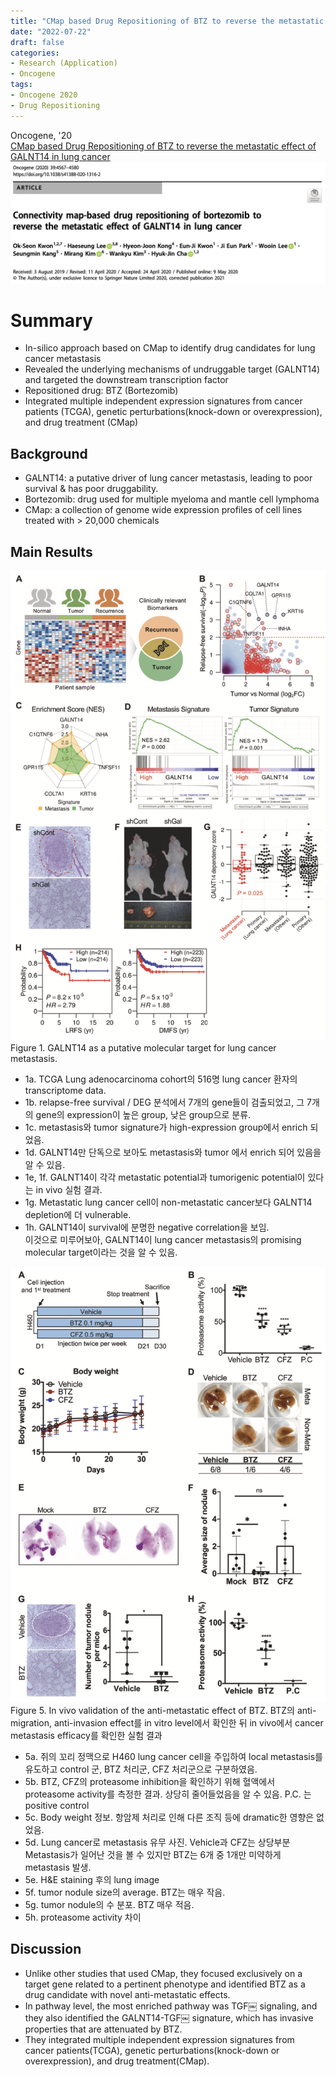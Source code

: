 ```yaml
---
title: "CMap based Drug Repositioning of BTZ to reverse the metastatic effect of GALNT14 in lung cancer"
date: "2022-07-22"
draft: false
categories:
- Research (Application)
- Oncogene
tags:
- Oncogene 2020
- Drug Repositioning
---
```

Oncogene, '20  
[CMap based Drug Repositioning of BTZ to reverse the metastatic effect of GALNT14 in lung cancer](https://www.nature.com/articles/s41388-020-1316-2)
![](thumbnail.png)

# Summary
- In-silico approach based on CMap to identify drug candidates for lung cancer metastasis
- Revealed the underlying mechanisms of undruggable target (GALNT14) and targeted the downstream transcription factor
- Repositioned drug: BTZ (Bortezomib)
- Integrated multiple independent expression signatures from cancer patients (TCGA), genetic perturbations(knock-down or overexpression), and drug treatment (CMap)

## Background
- GALNT14: a putative driver of lung cancer metastasis, leading to poor survival & has poor druggability.
- Bortezomib: drug used for multiple myeloma and mantle cell lymphoma
- CMap: a collection of genome wide expression profiles of cell lines treated with > 20,000 chemicals

## Main Results
![Image 1](cmap_1.png)
Figure 1. GALNT14 as a putative molecular target for lung cancer metastasis.
- 1a. TCGA Lung adenocarcinoma cohort의 516명 lung cancer 환자의 transcriptome data.  
- 1b. relapse-free survival / DEG 분석에서 7개의 gene들이 검출되었고, 그 7개의 gene의 expression이 높은 group, 낮은 group으로 분류.  
- 1c. metastasis와 tumor signature가 high-expression group에서 enrich 되었음.  
- 1d. GALNT14만 단독으로 보아도 metastasis와 tumor 에서 enrich 되어 있음을 알 수 있음.  
- 1e, 1f. GALNT14이 각각 metastatic potential과 tumorigenic potential이 있다는 in vivo 실험 결과.  
- 1g. Metastatic lung cancer cell이 non-metastatic cancer보다 GALNT14 depletion에 더 vulnerable.  
- 1h. GALNT14이 survival에 분명한 negative correlation을 보임.  
이것으로 미루어보아, GALNT14이 lung cancer metastasis의 promising molecular target이라는 것을 알 수 있음.  

![Image 2](cmap_2.png)
Figure 5. In vivo validation of the anti-metastatic effect of BTZ.
BTZ의 anti-migration, anti-invasion effect를 in vitro level에서 확인한 뒤 in vivo에서 cancer metastasis efficacy를 확인한 실험 결과  
- 5a. 쥐의 꼬리 정맥으로 H460 lung cancer cell을 주입하여 local metastasis를 유도하고 control 군, BTZ 처리군, CFZ 처리군으로 구분하였음.  
- 5b. BTZ, CFZ의 proteasome inhibition을 확인하기 위해 혈액에서 proteasome activity를 측정한 결과. 상당히 줄어들었음을 알 수 있음. P.C. 는 positive control  
- 5c. Body weight 정보. 항암제 처리로 인해 다른 조직 등에 dramatic한 영향은 없었음.  
- 5d. Lung cancer로 metastasis 유무 사진. Vehicle과 CFZ는 상당부분 Metastasis가 일어난 것을 볼 수 있지만 BTZ는 6개 중 1개만 미약하게 metastasis 발생.  
- 5e. H&E staining 후의 lung image  
- 5f. tumor nodule size의 average. BTZ는 매우 작음.  
- 5g. tumor nodule의 수 분포. BTZ 매우 적음.  
- 5h. proteasome activity 차이  

## Discussion
- Unlike other studies that used CMap, they focused exclusively on a target gene related to a pertinent phenotype and identified BTZ as a drug candidate with novel anti-metastatic effects.
- In pathway level, the most enriched pathway was TGF￼ signaling, and they also identified the GALNT14-TGF￼ signature, which has invasive properties that are attenuated by BTZ.
- They integrated multiple independent expression signatures from cancer patients(TCGA), genetic perturbations(knock-down or overexpression), and drug treatment(CMap).
